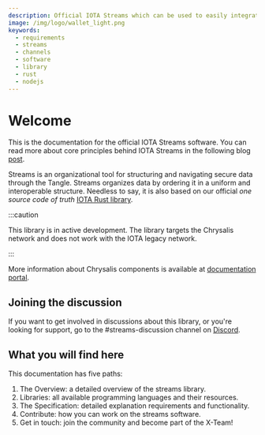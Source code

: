 ```yaml
---
description: Official IOTA Streams which can be used to easily integrate an IOTA Wallet into your application
image: /img/logo/wallet_light.png
keywords:
  - requirements
  - streams
  - channels
  - software
  - library
  - rust
  - nodejs
---
```


# Welcome

This is the documentation for the official IOTA Streams software. You can read more about core principles behind IOTA Streams in the following blog [post](https://blog.iota.org/iota-streams-alpha-7e91ee326ac0/).

Streams is an organizational tool for structuring and navigating secure data through the Tangle. Streams organizes data by ordering it in a uniform and interoperable structure. Needless to say, it is also based on our official _one source code of truth_ [IOTA Rust library](https://github.com/iotaledger/iota.rs).

:::caution

This library is in active development. The library targets the Chrysalis network and does not work with the IOTA legacy network.

:::

More information about Chrysalis components is available at [documentation portal](https://wiki.iota.org/chrysalis-docs/welcome).

## Joining the discussion

If you want to get involved in discussions about this library, or you're looking for support, go to the #streams-discussion channel on [Discord](https://discord.iota.org).

## What you will find here

This documentation has five paths:

1. The Overview: a detailed overview of the streams library.
2. Libraries: all available programming languages and their resources.
3. The Specification: detailed explanation requirements and functionality.
4. Contribute: how you can work on the streams software.
5. Get in touch: join the community and become part of the X-Team!
